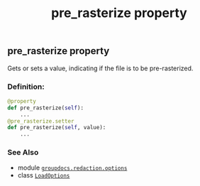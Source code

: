 ﻿---
title: pre_rasterize property
second_title: GroupDocs.Redaction for Python via .NET API References
description: 
type: docs
weight: 40
url: /python-net/groupdocs.redaction.options/loadoptions/pre_rasterize/
is_root: false
---

## pre_rasterize property


Gets or sets a value, indicating if the file is to be pre-rasterized.
### Definition:
```python
@property
def pre_rasterize(self):
    ...
@pre_rasterize.setter
def pre_rasterize(self, value):
    ...
```

### See Also
* module [`groupdocs.redaction.options`](../../)
* class [`LoadOptions`](/redaction/python-net/groupdocs.redaction.options/loadoptions)
